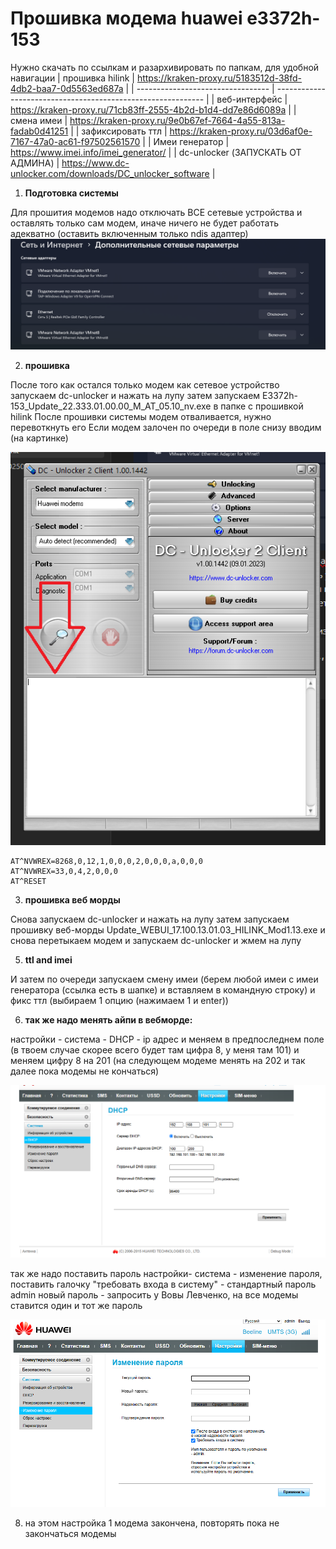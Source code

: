 

# **Прошивка модема huawei e3372h-153**

Нужно скачать по ссылкам и разархивировать по папкам, для удобной навигации
| прошивка hilink                   | https://kraken-proxy.ru/5183512d-38fd-4db2-baa7-0d5563ed687a |
| --------------------------------- | ------------------------------------------------------------ |
| веб-интерфейс                     | https://kraken-proxy.ru/71cb83ff-2555-4b2d-b1d4-dd7e86d6089a |
| смена имеи                        | https://kraken-proxy.ru/9e0b67ef-7664-4a55-813a-fadab0d41251 |
| зафиксировать ттл                 | https://kraken-proxy.ru/03d6af0e-7167-47a0-ac61-f97502561570 |
| Имеи генератор                    | https://www.imei.info/imei_generator/                        |
| dc-unlocker (ЗАПУСКАТЬ ОТ АДМИНА) | https://www.dc-unlocker.com/downloads/DC_unlocker_software   |

1. **Подготовка системы**
   
 Для прошития модемов надо отключать ВСЕ сетевые устройства и оставлять только сам модем, иначе ничего не будет работать адекватно (оставить включенным только ndis адаптер)
![Image alt](https://github.com/Deenoz/Hilink/blob/main/Pasted%20image%2020250410101152.png)

2. **прошивка**
   
 После того как остался только модем как сетевое устройство запускаем dc-unlocker и нажать на лупу
затем запускаем E3372h-153_Update_22.333.01.00.00_M_AT_05.10_nv.exe в папке с прошивкой hilink
После прошивки системы модем отваливается, нужно перевоткнуть его
Если модем залочен по очереди в поле снизу вводим (на картинке)

![Image alt](https://github.com/Deenoz/Hilink/blob/main/%D0%91%D0%B5%D0%B7%20%D0%B8%D0%BC%D0%B5%D0%BD%D0%B8.png)

```
AT^NVWREX=8268,0,12,1,0,0,0,2,0,0,0,a,0,0,0
AT^NVWREX=33,0,4,2,0,0,0
AT^RESET
```
3. **прошивка веб морды**
   
Снова запускаем dc-unlocker и нажать на лупу затем запускаем прошивку веб-морды Update_WEBUI_17.100.13.01.03_HILINK_Mod1.13.exe и снова перетыкаем модем и запускаем dc-unlocker и жмем на лупу

5. **ttl and imei**
 
И затем по очереди запускаем смену имеи (берем любой имеи с имеи генератора (ссылка есть в шапке) и вставляем в командную строку) и фикс ттл (выбираем 1 опцию (нажимаем 1 и enter))

6. **так же надо менять айпи в вебморде:**
   
настройки - система - DHCP - ip адрес и меняем в предпоследнем поле (в твоем случае скорее всего будет там цифра 8, у меня там 101) и меняем цифру 8 на 201 (на следующем модеме менять на 202 и так далее пока модемы не кончаться)

![Image alt](https://github.com/Deenoz/Hilink/blob/main/%D0%A1%D0%BD%D0%B8%D0%BC%D0%BE%D0%BA%20%D1%8D%D0%BA%D1%80%D0%B0%D0%BD%D0%B0%202025-06-10%20160749.png)

так же надо поставить пароль
настройки- система - изменение пароля, поставить галочку "требовать входа в систему" - стандартный пароль admin
новый пароль - запросить у Вовы Левченко, на все модемы ставится один и тот же пароль

![Image alt](https://github.com/Deenoz/Hilink/blob/main/Pasted%20image%2020250610162816.png)

8. на этом настройка 1 модема закончена, повторять пока не закончаться модемы

